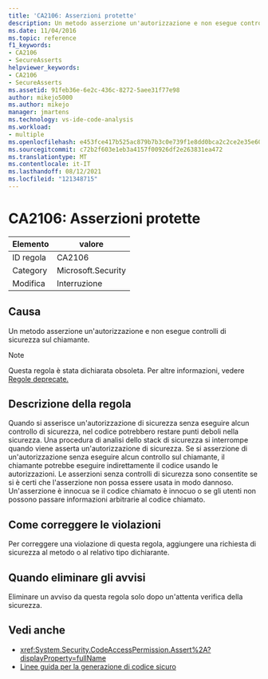```yaml
---
title: 'CA2106: Asserzioni protette'
description: Un metodo asserzione un'autorizzazione e non esegue controlli di sicurezza sul chiamante.
ms.date: 11/04/2016
ms.topic: reference
f1_keywords:
- CA2106
- SecureAsserts
helpviewer_keywords:
- CA2106
- SecureAsserts
ms.assetid: 91feb36e-6e2c-436c-8272-5aee31f77e98
author: mikejo5000
ms.author: mikejo
manager: jmartens
ms.technology: vs-ide-code-analysis
ms.workload:
- multiple
ms.openlocfilehash: e453fce417b525ac879b7b3c0e739f1e8dd0bca2c2ce2e35e6048486b84eac7f
ms.sourcegitcommit: c72b2f603e1eb3a4157f00926df2e263831ea472
ms.translationtype: MT
ms.contentlocale: it-IT
ms.lasthandoff: 08/12/2021
ms.locfileid: "121348715"
---
```

# <a name="ca2106-secure-asserts"></a>CA2106: Asserzioni protette

|Elemento|valore|
|-|-|
|ID regola|CA2106|
|Category|Microsoft.Security|
|Modifica|Interruzione|

## <a name="cause"></a>Causa
Un metodo asserzione un'autorizzazione e non esegue controlli di sicurezza sul chiamante.

> [!NOTE]
> Questa regola è stata dichiarata obsoleta. Per altre informazioni, vedere [Regole deprecate.](fxcop-unported-deprecated-rules.md)

## <a name="rule-description"></a>Descrizione della regola
Quando si asserisce un'autorizzazione di sicurezza senza eseguire alcun controllo di sicurezza, nel codice potrebbero restare punti deboli nella sicurezza. Una procedura di analisi dello stack di sicurezza si interrompe quando viene asserta un'autorizzazione di sicurezza. Se si asserzione di un'autorizzazione senza eseguire alcun controllo sul chiamante, il chiamante potrebbe eseguire indirettamente il codice usando le autorizzazioni. Le asserzioni senza controlli di sicurezza sono consentite se si è certi che l'asserzione non possa essere usata in modo dannoso. Un'asserzione è innocua se il codice chiamato è innocuo o se gli utenti non possono passare informazioni arbitrarie al codice chiamato.

## <a name="how-to-fix-violations"></a>Come correggere le violazioni
Per correggere una violazione di questa regola, aggiungere una richiesta di sicurezza al metodo o al relativo tipo dichiarante.

## <a name="when-to-suppress-warnings"></a>Quando eliminare gli avvisi
Eliminare un avviso da questa regola solo dopo un'attenta verifica della sicurezza.

## <a name="see-also"></a>Vedi anche

- <xref:System.Security.CodeAccessPermission.Assert%2A?displayProperty=fullName>
- [Linee guida per la generazione di codice sicuro](/dotnet/standard/security/secure-coding-guidelines)
